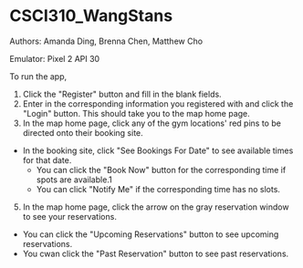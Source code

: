 # CSCI310_WangStans
Authors: Amanda Ding, Brenna Chen, Matthew Cho

Emulator: Pixel 2 API 30

To run the app,
1. Click the "Register" button and fill in the blank fields.
2. Enter in the corresponding information you registered with and click the "Login" button. This should take you to the map home page.
4. In the map home page, click any of the gym locations' red pins to be directed onto their booking site.
* In the booking site, click "See Bookings For Date" to see available times for that date.
    * You can click the "Book Now" button for the corresponding time if spots are available.1
    * You can click "Notify Me" if the corresponding time has no slots.
5. In the map home page, click the arrow on the gray reservation window to see your reservations.
* You can click the "Upcoming Reservations" button to see upcoming reservations.
* You cwan click the "Past Reservation" button to see past reservations.
